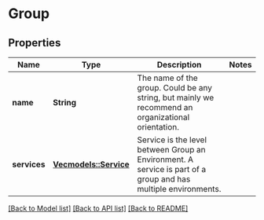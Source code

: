 # Group

## Properties

Name | Type | Description | Notes
------------ | ------------- | ------------- | -------------
**name** | **String** | The name of the group. Could be any string, but mainly we recommend an organizational orientation. | 
**services** | [**Vec<models::Service>**](Service.md) | Service is the level between Group an Environment. A service is part of a group and has multiple environments. | 

[[Back to Model list]](../README.md#documentation-for-models) [[Back to API list]](../README.md#documentation-for-api-endpoints) [[Back to README]](../README.md)


